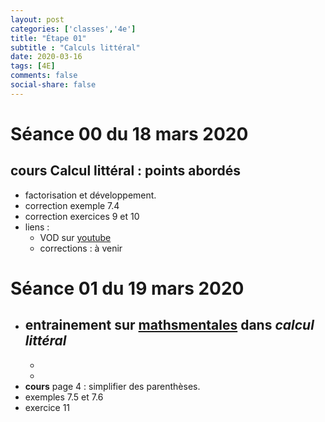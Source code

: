 ```yaml
---
layout: post 
categories: ['classes','4e']
title: "Étape 01"
subtitle : "Calculs littéral"
date: 2020-03-16
tags: [4E]
comments: false
social-share: false
---
```


# Séance 00 du 18 mars 2020
 
## cours Calcul littéral : points abordés
- factorisation et développement.
- correction exemple 7.4
- correction exercices 9 et 10
- liens : 
	- VOD sur [youtube](https://youtu.be/SuLnajYpo8Q) 
	- corrections : à venir 
	
# Séance 01 du 19 mars 2020

- entrainement sur [mathsmentales](http://mathsmentales.net/) dans *calcul littéral*
	- 
	- 
	- 
- **cours** page 4 : simplifier des parenthèses.
- exemples 7.5 et 7.6
- exercice 11